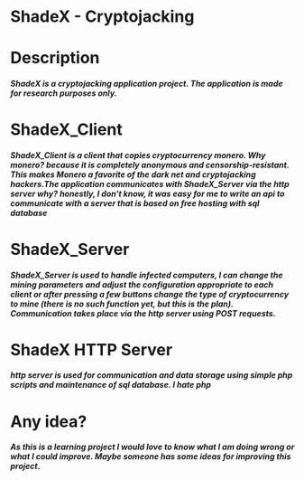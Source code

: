 ShadeX - Cryptojacking
=============

# Description
#####  ShadeX is a cryptojacking application project. The application is made for research purposes only.



# ShadeX_Client
##### ShadeX_Client is a client that copies cryptocurrency monero. Why monero? because it is completely anonymous and censorship-resistant. This makes Monero a favorite of the dark net and cryptojacking hackers.The application communicates with ShadeX_Server via the http server why? honestly, I don't know, it was easy for me to write an api to communicate with a server that is based on free hosting with sql database

# ShadeX_Server
##### ShadeX_Server is used to handle infected computers, I can change the mining parameters and adjust the configuration appropriate to each client or after pressing a few buttons change the type of cryptocurrency to mine (there is no such function yet, but this is the plan). Communication takes place via the http server using POST requests.

# ShadeX HTTP Server
##### http server is used for communication and data storage using simple php scripts and maintenance of sql database. I hate php

# Any idea?
##### As this is a learning project I would love to know what I am doing wrong or what I could improve. Maybe someone has some ideas for improving this project.


